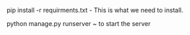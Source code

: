 pip install -r requirments.txt - This is what we need to install. 

python manage.py runserver ~  to start the server 